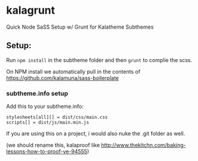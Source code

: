 # kalagrunt

Quick Node SaSS Setup w/ Grunt for Kalatheme Subthemes

## Setup:
Run ```npm install``` in the subtheme folder and then ```grunt``` to complie the scss.

On NPM install we automatically pull in the contents of https://github.com/kalamuna/sass-boilerplate

### subtheme.info setup
Add this to your subtheme.info:

```
stylesheets[all][] = dist/css/main.css
scripts[] = dist/js/main.min.js
```

If you are using this on a project, i would also nuke the .git folder as well.

(we should rename this, kalaproof like http://www.thekitchn.com/baking-lessons-how-to-proof-ye-94555)
